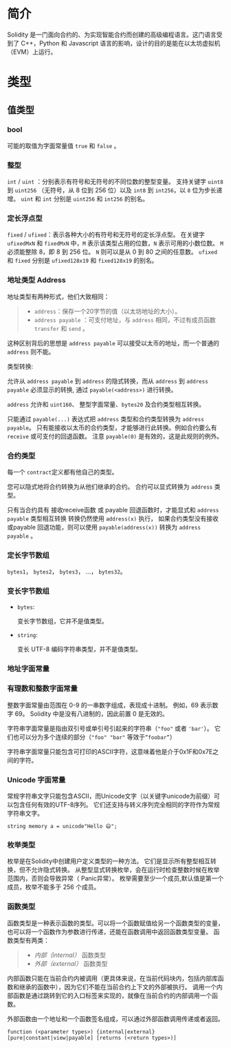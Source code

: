 # 简介

Solidity 是一门面向合约的、为实现智能合约而创建的高级编程语言。这门语言受到了 C++，Python 和 Javascript 语言的影响，设计的目的是能在以太坊虚拟机（EVM）上运行。



# 类型

## 值类型

### bool

可能的取值为字面常量值 `true` 和 `false` 。

### 整型

`int` / `uint` ：分别表示有符号和无符号的不同位数的整型变量。 支持关键字 `uint8` 到 `uint256` （无符号，从 8 位到 256 位）以及 `int8` 到 `int256`，以 `8` 位为步长递增。 `uint` 和 `int` 分别是 `uint256` 和 `int256` 的别名。

### 定长浮点型

`fixed` / `ufixed`：表示各种大小的有符号和无符号的定长浮点型。 在关键字 `ufixedMxN` 和 `fixedMxN` 中，`M` 表示该类型占用的位数，`N` 表示可用的小数位数。 `M` 必须能整除 8，即 8 到 256 位。 `N` 则可以是从 0 到 80 之间的任意数。 `ufixed` 和 `fixed` 分别是 `ufixed128x19` 和 `fixed128x19` 的别名。

### 地址类型 Address

地址类型有两种形式，他们大致相同：

> - `address`：保存一个20字节的值（以太坊地址的大小）。
> - `address payable` ：可支付地址，与 `address` 相同，不过有成员函数 `transfer` 和 `send` 。

这种区别背后的思想是 `address payable` 可以接受以太币的地址，而一个普通的 `address` 则不能。

类型转换:

允许从 `address payable` 到 `address` 的隐式转换，而从 `address` 到 `address payable` 必须显示的转换, 通过 `payable(<address>)` 进行转换。

`address` 允许和 `uint160`、 整型字面常量、`bytes20` 及合约类型相互转换。

只能通过 `payable(...)` 表达式把 `address` 类型和合约类型转换为 `address payable`。 只有能接收以太币的合约类型，才能够进行此转换。例如合约要么有 `receive` 或可支付的回退函数。 注意 `payable(0)` 是有效的，这是此规则的例外。

### 合约类型

每一个 `contract`定义都有他自己的类型。

您可以隐式地将合约转换为从他们继承的合约。 合约可以显式转换为 `address` 类型。

只有当合约具有 接收receive函数 或 payable 回退函数时，才能显式和 `address payable` 类型相互转换 转换仍然使用 `address(x)` 执行， 如果合约类型没有接收或payable 回退功能，则可以使用 `payable(address(x))` 转换为 `address payable` 。

### 定长字节数组

`bytes1`， `bytes2`， `bytes3`， …， `bytes32`。

### 变长字节数组

- `bytes`:

  变长字节数组，它并不是值类型。

- `string`:

  变长 UTF-8 编码字符串类型，并不是值类型。

### 地址字面常量

### 有理数和整数字面常量

整数字面常量由范围在 0-9 的一串数字组成，表现成十进制。 例如，69 表示数字 69。 Solidity 中是没有八进制的，因此前置 0 是无效的。

字符串字面常量是指由双引号或单引号引起来的字符串（`"foo"` 或者 `'bar'`）。 它们也可以分为多个连续的部分（`"foo" "bar"` 等效于`”foobar”`）

字符串字面常量只能包含可打印的ASCII字符，这意味着他是介于0x1F和0x7E之间的字符。

### Unicode 字面常量

常规字符串文字只能包含ASCII，而Unicode文字（以关键字unicode为前缀）可以包含任何有效的UTF-8序列。 它们还支持与转义序列完全相同的字符作为常规字符串文字。

```sol
string memory a = unicode"Hello 😃";
```

### 枚举类型

枚举是在Solidity中创建用户定义类型的一种方法。 它们是显示所有整型相互转换，但不允许隐式转换。 从整型显式转换枚举，会在运行时检查整数时候在枚举范围内，否则会导致异常（ Panic异常）。 枚举需要至少一个成员,默认值是第一个成员，枚举不能多于 256 个成员。

### 函数类型

函数类型是一种表示函数的类型。可以将一个函数赋值给另一个函数类型的变量，也可以将一个函数作为参数进行传递，还能在函数调用中返回函数类型变量。 函数类型有两类：

> - *内部（internal）* 函数类型
> - *外部（external）* 函数类型

内部函数只能在当前合约内被调用（更具体来说，在当前代码块内，包括内部库函数和继承的函数中），因为它们不能在当前合约上下文的外部被执行。 调用一个内部函数是通过跳转到它的入口标签来实现的，就像在当前合约的内部调用一个函数。

外部函数由一个地址和一个函数签名组成，可以通过外部函数调用传递或者返回。

```sol
function (<parameter types>) {internal|external} [pure|constant|view|payable] [returns (<return types>)]
```

